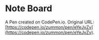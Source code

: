 # Note Board

A Pen created on CodePen.io. Original URL: [https://codepen.io/zummon/pen/eYeJvZv](https://codepen.io/zummon/pen/eYeJvZv).


